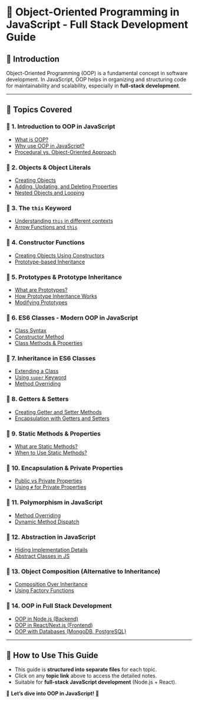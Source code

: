 # 📌 Object-Oriented Programming in JavaScript - Full Stack Development Guide

## 🚀 Introduction
Object-Oriented Programming (OOP) is a fundamental concept in software development. In JavaScript, OOP helps in organizing and structuring code for maintainability and scalability, especially in **full-stack development**.

---

## 📖 Topics Covered

### 🔹 1. Introduction to OOP in JavaScript
- [What is OOP?](./1_Introduction_to_OOP.md)
- [Why use OOP in JavaScript?](./1_Introduction_to_OOP.md)
- [Procedural vs. Object-Oriented Approach](./1_Introduction_to_OOP.md)

### 🔹 2. Objects & Object Literals
- [Creating Objects](./2_Objects_Object_Literals.md)
- [Adding, Updating, and Deleting Properties](./2_Objects_Object_Literals.md)
- [Nested Objects and Looping](./2_Objects_Object_Literals.md)

### 🔹 3. The `this` Keyword
- [Understanding `this` in different contexts](./3_This_Keyword.md)
- [Arrow Functions and `this`](./3_This_Keyword.md)

### 🔹 4. Constructor Functions
- [Creating Objects Using Constructors](./4_Constructor_Functions.md)
- [Prototype-based Inheritance](./4_Constructor_Functions.md)

### 🔹 5. Prototypes & Prototype Inheritance
- [What are Prototypes?](./5_Prototypes_Inheritance.md)
- [How Prototype Inheritance Works](./5_Prototypes_Inheritance.md)
- [Modifying Prototypes](./5_Prototypes_Inheritance.md)

### 🔹 6. ES6 Classes - Modern OOP in JavaScript
- [Class Syntax](./6_ES6_Classes.md)
- [Constructor Method](./6_ES6_Classes.md)
- [Class Methods & Properties](./6_ES6_Classes.md)

### 🔹 7. Inheritance in ES6 Classes
- [Extending a Class](./7_Inheritance.md)
- [Using `super` Keyword](./7_Inheritance.md)
- [Method Overriding](./7_Inheritance.md)

### 🔹 8. Getters & Setters
- [Creating Getter and Setter Methods](./8_Getters_Setters.md)
- [Encapsulation with Getters and Setters](./8_Getters_Setters.md)

### 🔹 9. Static Methods & Properties
- [What are Static Methods?](./9_Static_Methods.md)
- [When to Use Static Methods?](./9_Static_Methods.md)

### 🔹 10. Encapsulation & Private Properties
- [Public vs Private Properties](./10_Encapsulation.md)
- [Using `#` for Private Properties](./10_Encapsulation.md)

### 🔹 11. Polymorphism in JavaScript
- [Method Overriding](./11_Polymorphism.md)
- [Dynamic Method Dispatch](./11_Polymorphism.md)

### 🔹 12. Abstraction in JavaScript
- [Hiding Implementation Details](./12_Abstraction.md)
- [Abstract Classes in JS](./12_Abstraction.md)

### 🔹 13. Object Composition (Alternative to Inheritance)
- [Composition Over Inheritance](./13_Object_Composition.md)
- [Using Factory Functions](./13_Object_Composition.md)

### 🔹 14. OOP in Full Stack Development
- [OOP in Node.js (Backend)](./14_OOP_FullStack.md)
- [OOP in React/Next.js (Frontend)](./14_OOP_FullStack.md)
- [OOP with Databases (MongoDB, PostgreSQL)](./14_OOP_FullStack.md)

---

## 📌 How to Use This Guide
- This guide is **structured into separate files** for each topic.
- Click on any **topic link** above to access the detailed notes.
- Suitable for **full-stack JavaScript development** (Node.js + React).

🚀 **Let’s dive into OOP in JavaScript!** 🎯
